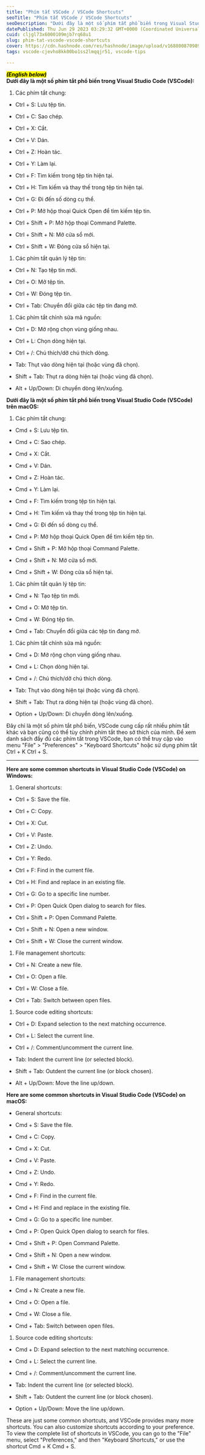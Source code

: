 ```yaml
---
title: "Phím tắt VSCode / VSCode Shortcuts"
seoTitle: "Phím tắt VSCode / VSCode Shortcuts"
seoDescription: "Dưới đây là một số phím tắt phổ biến trong Visual Studio Code (VSCode) / Here are some common shortcuts in Visual Studio Code (VSCode) on Windows"
datePublished: Thu Jun 29 2023 03:29:32 GMT+0000 (Coordinated Universal Time)
cuid: cljgl73x6000109mjb7rq68u1
slug: phim-tat-vscode-vscode-shortcuts
cover: https://cdn.hashnode.com/res/hashnode/image/upload/v1688008709899/4900762f-deea-4b8c-9fce-8e4da743603e.png
tags: vscode-cjevho8kk00bo1ss2lmqqjr51, vscode-tips

---
```


***<mark>(English below)</mark>*  
Dưới đây là một số phím tắt phổ biến trong Visual Studio Code (VSCode):**

1. Các phím tắt chung:
    

* Ctrl + S: Lưu tệp tin.
    
* Ctrl + C: Sao chép.
    
* Ctrl + X: Cắt.
    
* Ctrl + V: Dán.
    
* Ctrl + Z: Hoàn tác.
    
* Ctrl + Y: Làm lại.
    
* Ctrl + F: Tìm kiếm trong tệp tin hiện tại.
    
* Ctrl + H: Tìm kiếm và thay thế trong tệp tin hiện tại.
    
* Ctrl + G: Đi đến số dòng cụ thể.
    
* Ctrl + P: Mở hộp thoại Quick Open để tìm kiếm tệp tin.
    
* Ctrl + Shift + P: Mở hộp thoại Command Palette.
    
* Ctrl + Shift + N: Mở cửa sổ mới.
    
* Ctrl + Shift + W: Đóng cửa sổ hiện tại.
    

1. Các phím tắt quản lý tệp tin:
    

* Ctrl + N: Tạo tệp tin mới.
    
* Ctrl + O: Mở tệp tin.
    
* Ctrl + W: Đóng tệp tin.
    
* Ctrl + Tab: Chuyển đổi giữa các tệp tin đang mở.
    

1. Các phím tắt chỉnh sửa mã nguồn:
    

* Ctrl + D: Mở rộng chọn vùng giống nhau.
    
* Ctrl + L: Chọn dòng hiện tại.
    
* Ctrl + /: Chú thích/dỡ chú thích dòng.
    
* Tab: Thụt vào dòng hiện tại (hoặc vùng đã chọn).
    
* Shift + Tab: Thụt ra dòng hiện tại (hoặc vùng đã chọn).
    
* Alt + Up/Down: Di chuyển dòng lên/xuống.
    

**Dưới đây là một số phím tắt phổ biến trong Visual Studio Code (VSCode) trên macOS:**

1. Các phím tắt chung:
    

* Cmd + S: Lưu tệp tin.
    
* Cmd + C: Sao chép.
    
* Cmd + X: Cắt.
    
* Cmd + V: Dán.
    
* Cmd + Z: Hoàn tác.
    
* Cmd + Y: Làm lại.
    
* Cmd + F: Tìm kiếm trong tệp tin hiện tại.
    
* Cmd + H: Tìm kiếm và thay thế trong tệp tin hiện tại.
    
* Cmd + G: Đi đến số dòng cụ thể.
    
* Cmd + P: Mở hộp thoại Quick Open để tìm kiếm tệp tin.
    
* Cmd + Shift + P: Mở hộp thoại Command Palette.
    
* Cmd + Shift + N: Mở cửa sổ mới.
    
* Cmd + Shift + W: Đóng cửa sổ hiện tại.
    

1. Các phím tắt quản lý tệp tin:
    

* Cmd + N: Tạo tệp tin mới.
    
* Cmd + O: Mở tệp tin.
    
* Cmd + W: Đóng tệp tin.
    
* Cmd + Tab: Chuyển đổi giữa các tệp tin đang mở.
    

1. Các phím tắt chỉnh sửa mã nguồn:
    

* Cmd + D: Mở rộng chọn vùng giống nhau.
    
* Cmd + L: Chọn dòng hiện tại.
    
* Cmd + /: Chú thích/dỡ chú thích dòng.
    
* Tab: Thụt vào dòng hiện tại (hoặc vùng đã chọn).
    
* Shift + Tab: Thụt ra dòng hiện tại (hoặc vùng đã chọn).
    
* Option + Up/Down: Di chuyển dòng lên/xuống.
    

Đây chỉ là một số phím tắt phổ biến, VSCode cung cấp rất nhiều phím tắt khác và bạn cũng có thể tùy chỉnh phím tắt theo sở thích của mình. Để xem danh sách đầy đủ các phím tắt trong VSCode, bạn có thể truy cập vào menu "File" &gt; "Preferences" &gt; "Keyboard Shortcuts" hoặc sử dụng phím tắt Ctrl + K Ctrl + S.

---

**Here are some common shortcuts in Visual Studio Code (VSCode) on Windows:**

1. General shortcuts:
    

* Ctrl + S: Save the file.
    
* Ctrl + C: Copy.
    
* Ctrl + X: Cut.
    
* Ctrl + V: Paste.
    
* Ctrl + Z: Undo.
    
* Ctrl + Y: Redo.
    
* Ctrl + F: Find in the current file.
    
* Ctrl + H: Find and replace in an existing file.
    
* Ctrl + G: Go to a specific line number.
    
* Ctrl + P: Open Quick Open dialog to search for files.
    
* Ctrl + Shift + P: Open Command Palette.
    
* Ctrl + Shift + N: Open a new window.
    
* Ctrl + Shift + W: Close the current window.
    

1. File management shortcuts:
    

* Ctrl + N: Create a new file.
    
* Ctrl + O: Open a file.
    
* Ctrl + W: Close a file.
    
* Ctrl + Tab: Switch between open files.
    

1. Source code editing shortcuts:
    

* Ctrl + D: Expand selection to the next matching occurrence.
    
* Ctrl + L: Select the current line.
    
* Ctrl + /: Comment/uncomment the current line.
    
* Tab: Indent the current line (or selected block).
    
* Shift + Tab: Outdent the current line (or block chosen).
    
* Alt + Up/Down: Move the line up/down.
    

**Here are some common shortcuts in Visual Studio Code (VSCode) on macOS:**

* General shortcuts:
    

* Cmd + S: Save the file.
    
* Cmd + C: Copy.
    
* Cmd + X: Cut.
    
* Cmd + V: Paste.
    
* Cmd + Z: Undo.
    
* Cmd + Y: Redo.
    
* Cmd + F: Find in the current file.
    
* Cmd + H: Find and replace in the existing file.
    
* Cmd + G: Go to a specific line number.
    
* Cmd + P: Open Quick Open dialog to search for files.
    
* Cmd + Shift + P: Open Command Palette.
    
* Cmd + Shift + N: Open a new window.
    
* Cmd + Shift + W: Close the current window.
    

1. File management shortcuts:
    

* Cmd + N: Create a new file.
    
* Cmd + O: Open a file.
    
* Cmd + W: Close a file.
    
* Cmd + Tab: Switch between open files.
    

1. Source code editing shortcuts:
    

* Cmd + D: Expand selection to the next matching occurrence.
    
* Cmd + L: Select the current line.
    
* Cmd + /: Comment/uncomment the current line.
    
* Tab: Indent the current line (or selected block).
    
* Shift + Tab: Outdent the current line (or block chosen).
    
* Option + Up/Down: Move the line up/down.
    

These are just some common shortcuts, and VSCode provides many more shortcuts. You can also customize shortcuts according to your preference. To view the complete list of shortcuts in VSCode, you can go to the "File" menu, select "Preferences," and then "Keyboard Shortcuts," or use the shortcut Cmd + K Cmd + S.